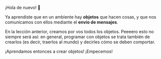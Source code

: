 ¡Hola de nuevo! :wave:

Ya aprendiste que en un ambiente hay **objetos** que hacen cosas, y que nos comunicamos con ellos mediante el **envío de mensajes**.

En la lección anterior, creamos por vos todos los objetos. Peeeero esto no siempre será así: en general, programar con objetos se trata también de crearlos (es decir, traerlos al mundo) y decirles cómo se deben comportar.

¡Aprendamos entonces a crear objetos! ¡Empecemos!